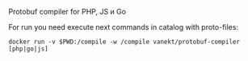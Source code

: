 Protobuf compiler for PHP, JS и Go

For run you need execute next commands in catalog with proto-files:
```
docker run -v $PWD:/compile -w /compile vanekt/protobuf-compiler [php|go|js]
```
